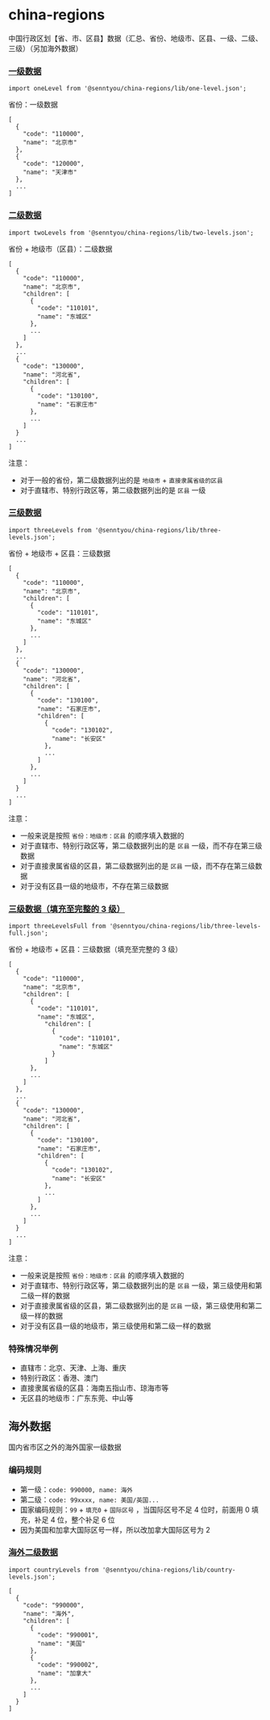 # china-regions

中国行政区划【省、市、区县】数据（汇总、省份、地级市、区县、一级、二级、三级）（另加海外数据）

### [一级数据](./lib/one-level.json)

```
import oneLevel from '@senntyou/china-regions/lib/one-level.json';
```

省份：一级数据

```
[
  {
    "code": "110000",
    "name": "北京市"
  },
  {
    "code": "120000",
    "name": "天津市"
  },
  ...
]
```

### [二级数据](./lib/two-levels.json)

```
import twoLevels from '@senntyou/china-regions/lib/two-levels.json';
```

省份 + 地级市（区县）：二级数据

```
[
  {
    "code": "110000",
    "name": "北京市",
    "children": [
      {
        "code": "110101",
        "name": "东城区"
      },
      ...
    ]
  },
  ...
  {
    "code": "130000",
    "name": "河北省",
    "children": [
      {
        "code": "130100",
        "name": "石家庄市"
      },
      ...
    ]
  }
  ...
]
```

注意：

- 对于一般的省份，第二级数据列出的是 `地级市` + `直接隶属省级的区县`
- 对于直辖市、特别行政区等，第二级数据列出的是 `区县` 一级

### [三级数据](./lib/three-levels.json)

```
import threeLevels from '@senntyou/china-regions/lib/three-levels.json';
```

省份 + 地级市 + 区县：三级数据

```
[
  {
    "code": "110000",
    "name": "北京市",
    "children": [
      {
        "code": "110101",
        "name": "东城区"
      },
      ...
    ]
  },
  ...
  {
    "code": "130000",
    "name": "河北省",
    "children": [
      {
        "code": "130100",
        "name": "石家庄市",
        "children": [
          {
            "code": "130102",
            "name": "长安区"
          },
          ...
        ]
      },
      ...
    ]
  }
  ...
]
```

注意：

- 一般来说是按照 `省份：地级市：区县` 的顺序填入数据的
- 对于直辖市、特别行政区等，第二级数据列出的是 `区县` 一级，而不存在第三级数据
- 对于直接隶属省级的区县，第二级数据列出的是 `区县` 一级，而不存在第三级数据
- 对于没有区县一级的地级市，不存在第三级数据

### [三级数据（填充至完整的 3 级）](./lib/three-levels-full.json)

```
import threeLevelsFull from '@senntyou/china-regions/lib/three-levels-full.json';
```

省份 + 地级市 + 区县：三级数据（填充至完整的 3 级）

```
[
  {
    "code": "110000",
    "name": "北京市",
    "children": [
      {
        "code": "110101",
        "name": "东城区",
          "children": [
            {
              "code": "110101",
              "name": "东城区"
            }
          ]
      },
      ...
    ]
  },
  ...
  {
    "code": "130000",
    "name": "河北省",
    "children": [
      {
        "code": "130100",
        "name": "石家庄市",
        "children": [
          {
            "code": "130102",
            "name": "长安区"
          },
          ...
        ]
      },
      ...
    ]
  }
  ...
]
```

注意：

- 一般来说是按照 `省份：地级市：区县` 的顺序填入数据的
- 对于直辖市、特别行政区等，第二级数据列出的是 `区县` 一级，第三级使用和第二级一样的数据
- 对于直接隶属省级的区县，第二级数据列出的是 `区县` 一级，第三级使用和第二级一样的数据
- 对于没有区县一级的地级市，第三级使用和第二级一样的数据

### 特殊情况举例

- 直辖市：北京、天津、上海、重庆
- 特别行政区：香港、澳门
- 直接隶属省级的区县：海南五指山市、琼海市等
- 无区县的地级市：广东东莞、中山等

## 海外数据

国内省市区之外的海外国家一级数据

### 编码规则

- 第一级：`code: 990000, name: 海外`
- 第二级：`code: 99xxxx, name: 美国/英国...`
- 国家编码规则：`99` + `填充0` + `国际区号` ，当国际区号不足 4 位时，前面用 0 填充，补足 4 位，整个补足 6 位
- 因为美国和加拿大国际区号一样，所以改加拿大国际区号为 2

### [海外二级数据](./lib/country-levels.json)

```
import countryLevels from '@senntyou/china-regions/lib/country-levels.json';
```

```
[
  {
    "code": "990000",
    "name": "海外",
    "children": [
      {
        "code": "990001",
        "name": "美国"
      },
      {
        "code": "990002",
        "name": "加拿大"
      },
      ...
    ]
  }
]
```
